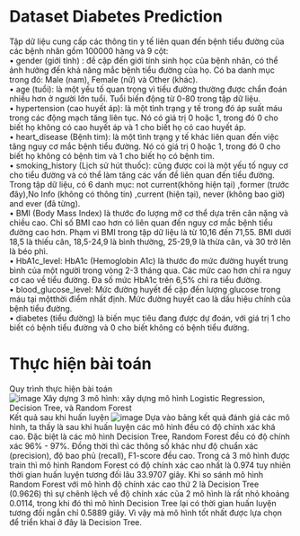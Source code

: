 # Dataset Diabetes Prediction
Tập dữ liệu cung cấp các thông tin y tế liên quan đến bệnh tiểu đường của các bệnh nhân gồm 100000 
hàng và 9 cột:  
• gender (giới tính) : đề cập đến giới tính sinh học của bệnh nhân, có thể ảnh hưởng đến khả năng mắc bệnh tiểu đường của họ. Có ba danh mục trong đó: Male (nam), 
Female (nữ) và Other (khác).  
• age (tuổi): là một yếu tố quan trọng vì tiểu đường thường được chẩn đoán nhiều hơn ở người lớn tuổi. Tuổi biến động từ 0-80 trong tập dữ liệu.  
• hypertension (cao huyết áp): là một tình trạng y tế trong đó áp suất máu trong các động mạch tăng liên tục. Nó có giá trị 0 hoặc 1, trong đó 0 cho biết họ không có cao huyết áp và 1 cho biết họ có cao huyết áp.   
• heart_disease (Bệnh tim): là một tình trạng y tế khác liên quan đến việc tăng nguy cơ mắc bệnh tiểu đường. Nó có giá trị 0 hoặc 1, trong đó 0 cho biết họ không có bệnh tim và 1 cho biết họ có bệnh tim.  
• smoking_history (Lịch sử hút thuốc): cũng được coi là một yếu tố nguy cơ cho tiểu đường và có thể làm tăng các vấn đề liên quan đến tiểu đường. Trong tập dữ liệu, có 6 danh mục: not current(không hiện tại) ,former (trước đây),No Info (không có 
thông tin) ,current (hiện tại), never (không bao giờ) and ever (đã từng).  
• BMI (Body Mass Index) là thước đo lượng mỡ cơ thể dựa trên cân nặng và chiều cao. Chỉ số BMI cao hơn có liên quan đến nguy cơ mắc bệnh tiểu đường cao hơn. Phạm vi BMI trong tập dữ liệu là từ 10,16 đến 71,55. BMI dưới 18,5 là thiếu cân, 
18,5-24,9 là bình thường, 25-29,9 là thừa cân, và 30 trở lên là béo phì.  
• HbA1c_level: HbA1c (Hemoglobin A1c) là thước đo mức đường huyết trung bình của một người trong vòng 2-3 tháng qua. Các mức cao hơn chỉ ra nguy cơ cao về tiểu đường. Đa số mức HbA1c trên 6,5% chỉ ra tiểu đường.  
• blood_glucose_level: Mức đường huyết đề cập đến lượng glucose trong máu tại mộtthời điểm nhất định. Mức đường huyết cao là dấu hiệu chính của bệnh tiểu đường.  
• diabetes (tiểu đường) là biến mục tiêu đang được dự đoán, với giá trị 1 cho biết có bệnh tiểu đường và 0 cho biết không có bệnh tiểu đường.  
# Thực hiện bài toán
Quy trình thực hiện bài toán  
![image](https://github.com/user-attachments/assets/849e3b18-4248-404a-a934-942ec3031a06)
Xây dựng 3 mô hình:  xây dựng mô hình Logistic Regression, Decision Tree, và Random Forest  
Kết quả sau khi huấn luyện
![image](https://github.com/user-attachments/assets/90eacb30-8d50-4b79-9722-7b1e5c470233)
Dựa vào bảng kết quả đánh giá các mô hình, ta thấy là sau khi huấn luyện các mô hình đều có độ chính xác khá cao. Đặc biệt là các mô hình Decision Tree, Random Forest đều có độ chính xác 96% - 97%. Đồng thời thì các thông số khác như độ chuẩn xác 
(precision), độ bao phủ (recall), F1-score đều cao. Trong cả 3 mô hình được train thì mô hình Random Forest có độ chính xác cao nhất là 0.974 tuy nhiên thời gian huấn luyện tương đối lâu 33.9707 giây. Khi so sánh mô hình Random Forest với mô hình độ chính xác cao 
thứ 2 là Decision Tree (0.9626) thì sự chênh lệch về độ chính xác của 2 mô hình là rất nhỏ khoảng 0.0114, trong khi đó thì mô hình Decision Tree lại có thời gian huấn luyện tương đối ngắn chỉ 0.5889 giây. Vì vậy mà mô hình tốt nhất được lựa chọn để triển khai ở đây là 
Decision Tree. 



